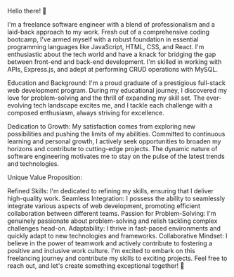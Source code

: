 Hello there! 👋

I'm a freelance software engineer with a blend of professionalism and a laid-back approach to my work. Fresh out of a comprehensive coding bootcamp, I've armed myself with a robust foundation in essential programming languages like JavaScript, HTML, CSS, and React. I'm enthusiastic about the tech world and have a knack for bridging the gap between front-end and back-end development. I'm skilled in working with APIs, Express.js, and adept at performing CRUD operations with MySQL.

Education and Background: I'm a proud graduate of a prestigious full-stack web development program. During my educational journey, I discovered my love for problem-solving and the thrill of expanding my skill set. The ever-evolving tech landscape excites me, and I tackle each challenge with a composed enthusiasm, always striving for excellence.

Dedication to Growth: My satisfaction comes from exploring new possibilities and pushing the limits of my abilities. Committed to continuous learning and personal growth, I actively seek opportunities to broaden my horizons and contribute to cutting-edge projects. The dynamic nature of software engineering motivates me to stay on the pulse of the latest trends and technologies.

Unique Value Proposition:

Refined Skills: I'm dedicated to refining my skills, ensuring that I deliver high-quality work. Seamless Integration: I possess the ability to seamlessly integrate various aspects of web development, promoting efficient collaboration between different teams. Passion for Problem-Solving: I'm genuinely passionate about problem-solving and relish tackling complex challenges head-on. Adaptability: I thrive in fast-paced environments and quickly adapt to new technologies and frameworks. Collaborative Mindset: I believe in the power of teamwork and actively contribute to fostering a positive and inclusive work culture. I'm excited to embark on this freelancing journey and contribute my skills to exciting projects. Feel free to reach out, and let's create something exceptional together! 🚀
